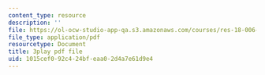 ```yaml
---
content_type: resource
description: ''
file: https://ol-ocw-studio-app-qa.s3.amazonaws.com/courses/res-18-006-calculus-revisited-single-variable-calculus-fall-2010/1015cef092c424bfeaa02d4a7e61d9e4_MFRWDuduuSw.pdf
file_type: application/pdf
resourcetype: Document
title: 3play pdf file
uid: 1015cef0-92c4-24bf-eaa0-2d4a7e61d9e4
---
```


